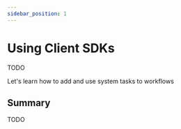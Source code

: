 ```yaml
---
sidebar_position: 1
---
```


# Using Client SDKs

TODO

Let's learn how to add and use system tasks to workflows

## Summary

TODO
